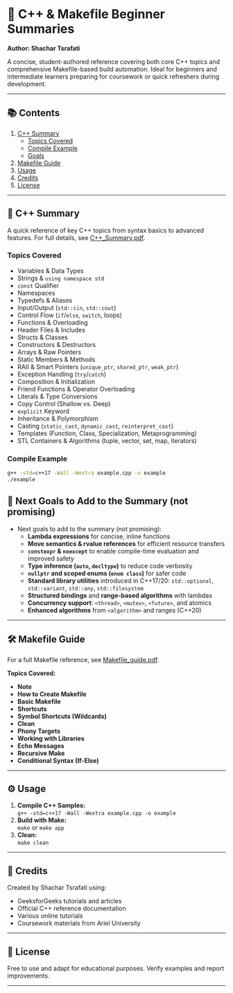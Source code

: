 # 📘 C++ & Makefile Beginner Summaries  
**Author: Shachar Tsrafati**

A concise, student-authored reference covering both core C++ topics and comprehensive Makefile-based build automation. Ideal for beginners and intermediate learners preparing for coursework or quick refreshers during development.

---

## 📚 Contents

1. [C++ Summary](#c-summary)  
   - [Topics Covered](#topics-covered)  
   - [Compile Example](#compile-example)  
   - [Goals](#goals)
2. [Makefile Guide](#makefile-guide)  
3. [Usage](#usage)  
4. [Credits](#credits)  
5. [License](#license)

---

<a name="c-summary"></a>
## 🚀 C++ Summary

A quick reference of key C++ topics from syntax basics to advanced features. For full details, see [C++_Summary.pdf](C++_Summary.pdf).

### Topics Covered
- Variables & Data Types  
- Strings & `using namespace std`  
- `const` Qualifier  
- Namespaces  
- Typedefs & Aliases  
- Input/Output (`std::cin`, `std::cout`)  
- Control Flow (`if`/`else`, `switch`, loops)  
- Functions & Overloading  
- Header Files & Includes  
- Structs & Classes  
- Constructors & Destructors  
- Arrays & Raw Pointers  
- Static Members & Methods  
- RAII & Smart Pointers (`unique_ptr`, `shared_ptr`, `weak_ptr`)  
- Exception Handling (`try`/`catch`)  
- Composition & Initialization  
- Friend Functions & Operator Overloading  
- Literals & Type Conversions  
- Copy Control (Shallow vs. Deep)  
- `explicit` Keyword  
- Inheritance & Polymorphism  
- Casting (`static_cast`, `dynamic_cast`, `reinterpret_cast`)  
- Templates (Function, Class, Specialization, Metaprogramming)  
- STL Containers & Algorithms (tuple, vector, set, map, iterators)

### Compile Example
```bash
g++ -std=c++17 -Wall -Wextra example.cpp -o example
./example
```

<a name="goals"></a>
## 🎯 Next Goals to Add to the Summary (not promising)
- Next goals to add to the summary (not promising):
  - **Lambda expressions** for concise, inline functions
  - **Move semantics & rvalue references** for efficient resource transfers
  - **`constexpr` & `noexcept`** to enable compile-time evaluation and improved safety
  - **Type inference (`auto`, `decltype`)** to reduce code verbosity
  - **`nullptr` and scoped enums (`enum class`)** for safer code
  - **Standard library utilities** introduced in C++17/20: `std::optional`, `std::variant`, `std::any`, `std::filesystem`
  - **Structured bindings** and **range-based algorithms** with lambdas
  - **Concurrency support**: `<thread>`, `<mutex>`, `<future>`, and atomics
  - **Enhanced algorithms** from `<algorithm>` and ranges (C++20)

---

<a name="makefile-guide"></a>
## 🛠️ Makefile Guide

For a full Makefile reference, see [Makefile_guide.pdf](Makefile_guide.pdf).

**Topics Covered:**
- **Note**  
- **How to Create Makefile**  
- **Basic Makefile**  
- **Shortcuts**  
- **Symbol Shortcuts (Wildcards)**  
- **Clean**  
- **Phony Targets**  
- **Working with Libraries**  
- **Echo Messages**  
- **Recursive Make**  
- **Conditional Syntax (If-Else)**

---

<a name="usage"></a>
## ⚙️ Usage

1. **Compile C++ Samples:**  
   `g++ -std=c++17 -Wall -Wextra example.cpp -o example`  
2. **Build with Make:**  
   `make` or `make app`  
3. **Clean:**  
   `make clean`

---

<a name="credits"></a>
## 🙏 Credits

Created by Shachar Tsrafati using:
- GeeksforGeeks tutorials and articles  
- Official C++ reference documentation  
- Various online tutorials  
- Coursework materials from Ariel University

---

<a name="license"></a>
## 📜 License

Free to use and adapt for educational purposes. Verify examples and report improvements.

---

